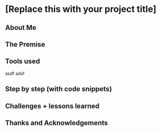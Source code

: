 # [Replace this with your project title]

## About Me

## The Premise

## Tools used
asdf
adsf

## Step by step (with code snippets)

## Challenges + lessons learned

## Thanks and Acknowledgements
